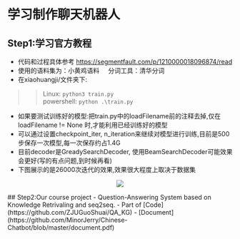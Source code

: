 # 学习制作聊天机器人
## Step1:学习官方教程
- 代码和过程具体参考  https://segmentfault.com/p/1210000018096874/read  
- 使用的语料集为：小黄鸡语料 &nbsp; &nbsp; 分词工具：清华分词 
-  在xiaohuangji/文件夹下:   
>>  Linux: ```python3 train.py```  
>>  powershell: ```python .\train.py```   
- 如果要测试训练好的模型:把train.py中的loadFilename前的注释去掉,仅在loadFilename != None 时,才能利用已经训练好的模型 
- 可以通过设置checkpoint_iter, n_iteration来继续对模型进行训练,目前是500步保存一次模型,每一次保存约占1.4G
- 目前decoder是GreadySearchDecoder, 使用BeamSearchDecoder可能效果会更好(写的有点问题,到时候再看)
- 下图展示的是26000次迭代的效果,效果很大程度上取决于数据集
<p align="center"><img src="https://s2.ax1x.com/2019/09/22/upr44U.png"></p>
## Step2:Our course project
- Question-Answering System based on Knowledge Retrivaling and seq2seq.
- Part of [Code](https://github.com/ZJUGuoShuai/QA_KG)
- [Document](https://github.com/MinorJerry/Chinese-Chatbot/blob/master/document.pdf)

